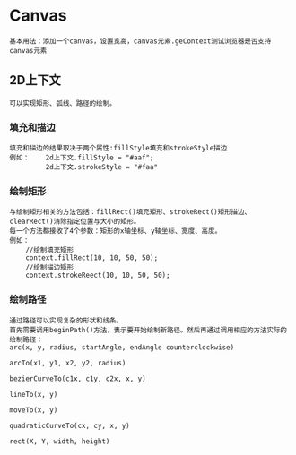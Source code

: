 # Canvas

	基本用法：添加一个canvas，设置宽高，canvas元素.geContext测试浏览器是否支持canvas元素

## 2D上下文
	
	可以实现矩形、弧线、路径的绘制。

### 填充和描边

	填充和描边的结果取决于两个属性:fillStyle填充和strokeStyle描边
	例如：    2d上下文.fillStyle = "#aaf";
			 2d上下文.strokeStyle = "#faa"

### 绘制矩形
	
	与绘制矩形相关的方法包括：fillRect()填充矩形、strokeRect()矩形描边、clearRect()清除指定位置与大小的矩形。
	每一个方法都接收了4个参数：矩形的x轴坐标、y轴坐标、宽度、高度。
	例如：
		//绘制填充矩形
		context.fillRect(10, 10, 50, 50);
		//绘制描边矩形
		context.strokeReect(10, 10, 50, 50);

### 绘制路径

	通过路径可以实现复杂的形状和线条。
	首先需要调用beginPath()方法，表示要开始绘制新路径。然后再通过调用相应的方法实际的绘制路径：
	arc(x, y, radius, startAngle, endAngle counterclockwise)

	arcTo(x1, y1, x2, y2, radius)

	bezierCurveTo(c1x, c1y, c2x, x, y)

	lineTo(x, y)

	moveTo(x, y)

	quadraticCurveTo(cx, cy, x, y)

	rect(X, Y, width, height)